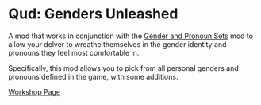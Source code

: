# Qud: Genders Unleashed

A mod that works in conjunction with the [Gender and Pronoun Sets](https://steamcommunity.com/sharedfiles/filedetails/?id=1735379738) mod to allow your delver to wreathe themselves in the gender identity and pronouns they feel most comfortable in.

Specifically, this mod allows you to pick from all personal genders and pronouns defined in the game, with some additions.

[Workshop Page](https://steamcommunity.com/sharedfiles/filedetails/?id=2815078000)
